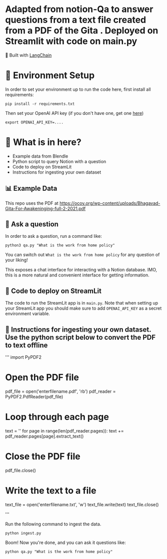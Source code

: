 
# Adapted from notion-Qa to answer questions from a text file created from a PDF of the Gita . Deployed on Streamlit with code on main.py 


💪 Built with [LangChain](https://github.com/hwchase17/langchain)

# 🌲 Environment Setup

In order to set your environment up to run the code here, first install all requirements:

```shell
pip install -r requirements.txt
```

Then set your OpenAI API key (if you don't have one, get one [here](https://beta.openai.com/playground))

```shell
export OPENAI_API_KEY=....
```

# 📄 What is in here?
- Example data from Blendle 
- Python script to query Notion with a question
- Code to deploy on StreamLit
- Instructions for ingesting your own dataset

## 📊 Example Data
This repo uses the PDF at https://ocoy.org/wp-content/uploads/Bhagavad-Gita-For-Awakeninging-full-2-2021.pdf 

## 💬 Ask a question
In order to ask a question, run a command like:

```shell
python3 qa.py "What is the work from home policy"
```

You can switch out `What is the work from home policy` for any question of your liking!

This exposes a chat interface for interacting with a Notion database.
IMO, this is a more natural and convenient interface for getting information.

## 🚀 Code to deploy on StreamLit

The code to run the StreamLit app is in `main.py`. 
Note that when setting up your StreamLit app you should make sure to add `OPENAI_API_KEY` as a secret environment variable.

## 🧑 Instructions for ingesting your own dataset. Use the python script below to convert the PDF to text offline 
'''
import PyPDF2

# Open the PDF file
pdf_file = open('enterfilename.pdf', 'rb')
pdf_reader = PyPDF2.PdfReader(pdf_file)

# Loop through each page
text = ''
for page in range(len(pdf_reader.pages)):
    text += pdf_reader.pages[page].extract_text()


# Close the PDF file
pdf_file.close()

# Write the text to a file
text_file = open('enterfilename.txt', 'w')
text_file.write(text)
text_file.close()

'''

Run the following command to ingest the data.

```shell
python ingest.py
```

Boom! Now you're done, and you can ask it questions like:

```shell
python qa.py "What is the work from home policy"
```
